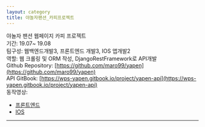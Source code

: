 ```yaml
---
layout: category
title: 야놀자팬션_카피프로젝트
---
```


야놀자 팬션 웹페이지 카피 프로젝트     
기간: 19.07~ 19.08    
팀구성: 웹백엔드개발3, 프론트엔드 개발3, IOS 앱개발2        
역할: 웹 크롤링 및 ORM 작성, DjangoRestFramework로 API개발  
Github Repository: [https://github.com/maro99/yapen](https://github.com/maro99/yapen)        
API GitBook: [https://wps-yapen.gitbook.io/project/yapen-api](https://wps-yapen.gitbook.io/project/yapen-api)  
동작영상:      
- [프론트엔드](https://www.youtube.com/watch?v=iRWqEuFkBO0)      
- [IOS](https://youtu.be/qp6UFCmVl1o)    

---   

    
